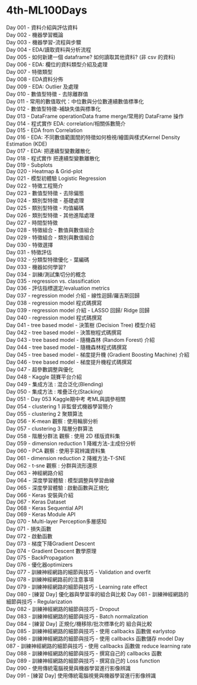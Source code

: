 # 4th-ML100Days

Day 001 - 資料介紹與評估資料  
Day 002 - 機器學習概論  
Day 003 - 機器學習-流程與步驟  
Day 004 - EDA/讀取資料與分析流程  
Day 005 - 如何新建一個 dataframe? 如何讀取其他資料? (非 csv 的資料)  
Day 006 - EDA: 欄位的資料類型介紹及處理  
Day 007 - 特徵類型  
Day 008 - EDA資料分佈  
Day 009 - EDA: Outlier 及處理  
Day 010 - 數值型特徵 - 去除離群值  
Day 011 - 常用的數值取代：中位數與分位數連續數值標準化  
Day 012 - 數值型特徵-補缺失值與標準化  
Day 013 - DataFrame operationData frame merge/常用的 DataFrame 操作  
Day 014 - 程式實作 EDA: correlation/相關係數簡介  
Day 015 - EDA from Correlation  
Day 016 - EDA: 不同數值範圍間的特徵如何檢視/繪圖與樣式Kernel Density Estimation (KDE)  
Day 017 - EDA: 把連續型變數離散化  
Day 018 - 程式實作 把連續型變數離散化  
Day 019 - Subplots  
Day 020 - Heatmap & Grid-plot  
Day 021 - 模型初體驗 Logistic Regression  
Day 022 - 特徵工程簡介  
Day 023 - 數值型特徵 - 去除偏態  
Day 024 - 類別型特徵 - 基礎處理  
Day 025 - 類別型特徵 - 均值編碼  
Day 026 - 類別型特徵 - 其他進階處理  
Day 027 - 時間型特徵  
Day 028 - 特徵組合 - 數值與數值組合  
Day 029 - 特徵組合 - 類別與數值組合  
Day 030 - 特徵選擇  
Day 031 - 特徵評估  
Day 032 - 分類型特徵優化 - 葉編碼  
Day 033 - 機器如何學習?  
Day 034 - 訓練/測試集切分的概念  
Day 035 - regression vs. classification  
Day 036 - 評估指標選定/evaluation metrics  
Day 037 - regression model 介紹 - 線性迴歸/羅吉斯回歸  
Day 038 - regression model 程式碼撰寫  
Day 039 - regression model 介紹 - LASSO 回歸/ Ridge 回歸  
Day 040 - regression model 程式碼撰寫  
Day 041 - tree based model - 決策樹 (Decision Tree) 模型介紹  
Day 042 - tree based model - 決策樹程式碼撰寫  
Day 043 - tree based model - 隨機森林 (Random Forest) 介紹  
Day 044 - tree based model - 隨機森林程式碼撰寫  
Day 045 - tree based model - 梯度提升機 (Gradient Boosting Machine) 介紹  
Day 046 - tree based model - 梯度提升機程式碼撰寫  
Day 047 - 超參數調整與優化  
Day 048 - Kaggle 競賽平台介紹  
Day 049 - 集成方法 : 混合泛化(Blending)  
Day 050 - 集成方法 : 堆疊泛化(Stacking)  
Day 051 - Day 053 Kaggle期中考 考ML與調參相關  
Day 054 - clustering 1 非監督式機器學習簡介  
Day 055 - clustering 2 聚類算法  
Day 056 - K-mean 觀察 : 使用輪廓分析  
Day 057 - clustering 3 階層分群算法  
Day 058 - 階層分群法 觀察 : 使用 2D 樣版資料集  
Day 059 - dimension reduction 1 降維方法-主成份分析  
Day 060 - PCA 觀察 : 使用手寫辨識資料集  
Day 061 - dimension reduction 2 降維方法-T-SNE  
Day 062 - t-sne 觀察 : 分群與流形還原  
Day 063 - 神經網路介紹  
Day 064 - 深度學習體驗 : 模型調整與學習曲線  
Day 065 - 深度學習體驗 : 啟動函數與正規化  
Day 066 - Keras 安裝與介紹  
Day 067 - Keras Dataset  
Day 068 - Keras Sequential API  
Day 069 - Keras Module API  
Day 070 - Multi-layer Perception多層感知  
Day 071 - 損失函數  
Day 072 - 啟動函數  
Day 073 - 梯度下降Gradient Descent  
Day 074 - Gradient Descent 數學原理  
Day 075 - BackPropagation  
Day 076 - 優化器optimizers  
Day 077 - 訓練神經網路的細節與技巧 - Validation and overfit  
Day 078 - 訓練神經網路前的注意事項  
Day 079 - 訓練神經網路的細節與技巧 - Learning rate effect  
Day 080 - [練習 Day] 優化器與學習率的組合與比較
Day 081 - 訓練神經網路的細節與技巧 - Regularization  
Day 082 - 訓練神經網路的細節與技巧 - Dropout  
Day 083 - 訓練神經網路的細節與技巧 - Batch normalization  
Day 084 - [練習 Day] 正規化/機移除/批次標準化的 組合與比較  
Day 085 - 訓練神經網路的細節與技巧 - 使用 callbacks 函數做 earlystop  
Day 086 - 訓練神經網路的細節與技巧 - 使用 callbacks 函數儲存 model
Day 087 - 訓練神經網路的細節與技巧 - 使用 callbacks 函數做 reduce learning rate  
Day 088 - 訓練神經網路的細節與技巧 - 撰寫自己的 callbacks 函數  
Day 089 - 訓練神經網路的細節與技巧 - 撰寫自己的 Loss function  
Day 090 - 使用傳統電腦視覺與機器學習進行影像辨識  
Day 091 - [練習 Day] 使用傳統電腦視覺與機器學習進行影像辨識  
